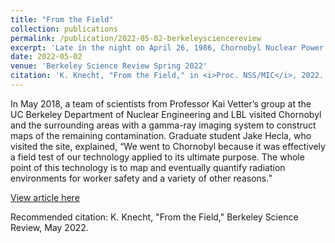 ```yaml
---
title: "From the Field"
collection: publications
permalink: /publication/2022-05-02-berkeleysciencereview
excerpt: 'Late in the night on April 26, 1986, Chornobyl Nuclear Power Plant Unit 4 was scheduled for routine safety testing. Preparations for testing left the reactor in an unstable condition, resulting in a meltdown followed by explosions that destroyed the reactor building and released radioactive material for many days after.'
date: 2022-05-02
venue: 'Berkeley Science Review Spring 2022'
citation: 'K. Knecht, "From the Field," in <i>Proc. NSS/MIC</i>, 2022.'
---
```

In May 2018, a team of scientists from Professor Kai Vetter’s group at the UC Berkeley Department of Nuclear Engineering and LBL visited Chornobyl and the surrounding areas with a gamma-ray imaging system to construct maps of the remaining contamination. Graduate student Jake Hecla, who visited the site, explained, “We went to Chornobyl because it was effectively a field test of our technology applied to its ultimate purpose. The whole point of this technology is to map and eventually quantify radiation environments for worker safety and a variety of other reasons.”

[View article here](https://www.berkeleysciencereview.com/article/2022/05/03/from-the-field)

Recommended citation: K. Knecht, "From the Field," Berkeley Science Review, May 2022.
